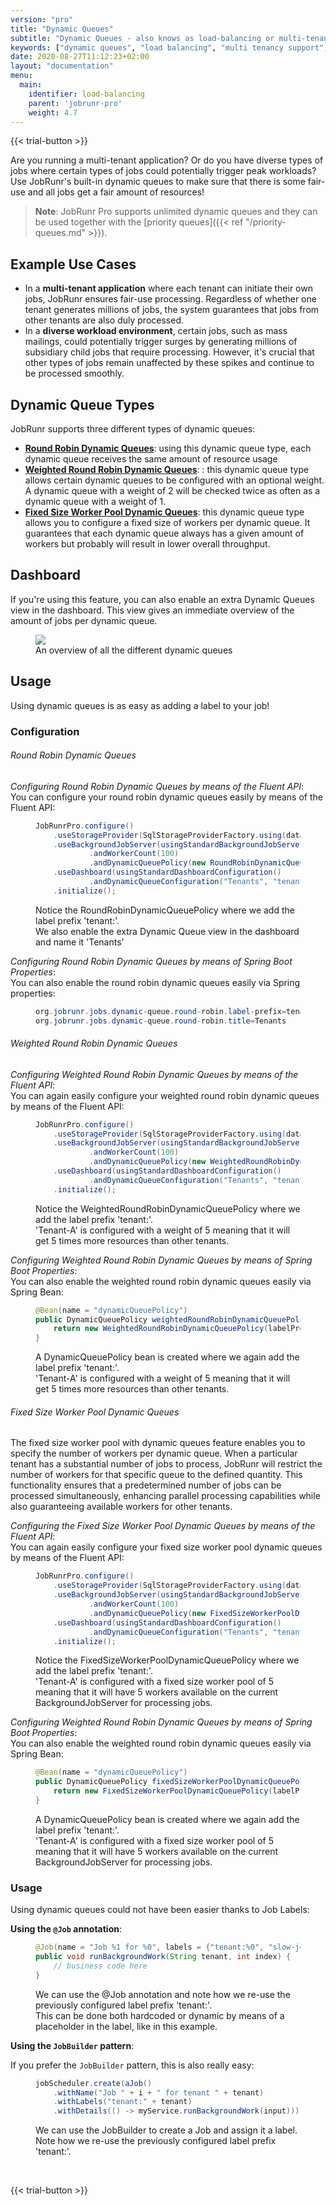 ```yaml
---
version: "pro"
title: "Dynamic Queues"
subtitle: "Dynamic Queues - also knows as load-balancing or multi-tenancy support - guarantees some fair-use!"
keywords: ["dynamic queues", "load balancing", "multi tenancy support", "priority queues", "multi tenant application", "types of load balancing", "multitenant application", "multi tenant system", "example of multi tenant application", "multitenant applications", "weighted round robin load balancing", "load balancer spring boot", "load balancer spring", "loadbalancing"]
date: 2020-08-27T11:12:23+02:00
layout: "documentation"
menu: 
  main: 
    identifier: load-balancing
    parent: 'jobrunr-pro'
    weight: 4.7
---
```

{{< trial-button >}}

Are you running a multi-tenant application? Or do you have diverse types of jobs where certain types of jobs could potentially trigger peak workloads? Use JobRunr's built-in dynamic queues to make sure that there is some fair-use and all jobs get a fair amount of resources!

> **Note**: JobRunr Pro supports unlimited dynamic queues and they can be used together with the [priority queues]({{< ref "/priority-queues.md" >}}).

## Example Use Cases
- In a **multi-tenant application** where each tenant can initiate their own jobs, JobRunr ensures fair-use processing. Regardless of whether one tenant generates millions of jobs, the system guarantees that jobs from other tenants are also duly processed.
- In a **diverse workload environment**, certain jobs, such as mass mailings, could potentially trigger surges by generating millions of subsidiary child jobs that require processing. However, it's crucial that other types of jobs remain unaffected by these spikes and continue to be processed smoothly.


## Dynamic Queue Types
JobRunr supports three different types of dynamic queues:
- **[Round Robin Dynamic Queues](#round-robin-dynamic-queues)**: using this dynamic queue type, each dynamic queue receives the same amount of resource usage
- **[Weighted Round Robin Dynamic Queues](#weighted-round-robin-dynamic-queues)**: : this dynamic queue type allows certain dynamic queues to be configured with an optional weight. A dynamic queue with a weight of 2 will be checked twice as often as a dynamic queue with a weight of 1.
- **[Fixed Size Worker Pool Dynamic Queues](#fixed-size-worker-pool-dynamic-queues)**: this dynamic queue type allows you to configure a fixed size of workers per dynamic queue. It guarantees that each dynamic queue always has a given amount of workers but probably will result in lower overall throughput.


## Dashboard
If you're using this feature, you can also enable an extra Dynamic Queues view in the dashboard. This view gives an immediate overview of the amount of jobs per dynamic queue.

<figure>
<img src="/documentation/dynamic-queues.png" class="kg-image">
<figcaption>An overview of all the different dynamic queues</figcaption>
</figure>

## Usage
Using dynamic queues is as easy as adding a label to your job! 

### Configuration
###### Round Robin Dynamic Queues
_Configuring Round Robin Dynamic Queues by means of the Fluent API_:<br/>
You can configure your round robin dynamic queues easily by means of the Fluent API:

<figure>

```java
JobRunrPro.configure()
    .useStorageProvider(SqlStorageProviderFactory.using(dataSource))
    .useBackgroundJobServer(usingStandardBackgroundJobServerConfiguration()
            .andWorkerCount(100)
            .andDynamicQueuePolicy(new RoundRobinDynamicQueuePolicy("tenant:")))
    .useDashboard(usingStandardDashboardConfiguration()
            .andDynamicQueueConfiguration("Tenants", "tenant:"))
    .initialize();
```
<figcaption>Notice the RoundRobinDynamicQueuePolicy where we add the label prefix 'tenant:'.<br/>We also enable the extra Dynamic Queue view in the dashboard and name it 'Tenants'</figcaption>
</figure>

_Configuring Round Robin Dynamic Queues by means of Spring Boot Properties_:<br/>
You can also enable the round robin dynamic queues easily via Spring properties:

<figure>

```java
org.jobrunr.jobs.dynamic-queue.round-robin.label-prefix=tenant: 
org.jobrunr.jobs.dynamic-queue.round-robin.title=Tenants
```
</figure>


###### Weighted Round Robin Dynamic Queues
_Configuring Weighted Round Robin Dynamic Queues by means of the Fluent API_:<br/>
You can again easily configure your weighted round robin dynamic queues by means of the Fluent API:

<figure>

```java
JobRunrPro.configure()
    .useStorageProvider(SqlStorageProviderFactory.using(dataSource))
    .useBackgroundJobServer(usingStandardBackgroundJobServerConfiguration()
            .andWorkerCount(100)
            .andDynamicQueuePolicy(new WeightedRoundRobinDynamicQueuePolicy("tenant:", Map.of("Tenant-A", 5))))
    .useDashboard(usingStandardDashboardConfiguration()
            .andDynamicQueueConfiguration("Tenants", "tenant:"))
    .initialize();
```
<figcaption>Notice the WeightedRoundRobinDynamicQueuePolicy where we add the label prefix 'tenant:'.<br/>'Tenant-A' is configured with a weight of 5 meaning that it will get 5 times more resources than other tenants.</figcaption>
</figure>

_Configuring Weighted Round Robin Dynamic Queues by means of Spring Boot Properties_:<br/>
You can also enable the weighted round robin dynamic queues easily via Spring Bean:

<figure>

```java
@Bean(name = "dynamicQueuePolicy")
public DynamicQueuePolicy weightedRoundRobinDynamicQueuePolicy() {
    return new WeightedRoundRobinDynamicQueuePolicy(labelPrefix, Map.of("Tenant-A", 5));
}
```
<figcaption>A DynamicQueuePolicy bean is created where we again add the label prefix 'tenant:'.<br/>'Tenant-A' is configured with a weight of 5 meaning that it will get 5 times more resources than other tenants.</figcaption>
</figure>

###### Fixed Size Worker Pool Dynamic Queues
The fixed size worker pool with dynamic queues feature enables you to specify the number of workers per dynamic queue. When a particular tenant has a substantial number of jobs to process, JobRunr will restrict the number of workers for that specific queue to the defined quantity. This functionality ensures that a predetermined number of jobs can be processed simultaneously, enhancing parallel processing capabilities while also guaranteeing available workers for other tenants.

_Configuring the Fixed Size Worker Pool Dynamic Queues by means of the Fluent API_:<br/>
You can again easily configure your fixed size worker pool dynamic queues by means of the Fluent API:

<figure>

```java
JobRunrPro.configure()
    .useStorageProvider(SqlStorageProviderFactory.using(dataSource))
    .useBackgroundJobServer(usingStandardBackgroundJobServerConfiguration()
            .andWorkerCount(100)
            .andDynamicQueuePolicy(new FixedSizeWorkerPoolDynamicQueuePolicy("tenant:", Map.of("Tenant-A", 5, "Tenant-B", 2))))
    .useDashboard(usingStandardDashboardConfiguration()
            .andDynamicQueueConfiguration("Tenants", "tenant:"))
    .initialize();
```
<figcaption>Notice the FixedSizeWorkerPoolDynamicQueuePolicy where we add the label prefix 'tenant:'.<br/>'Tenant-A' is configured with a fixed size worker pool of 5 meaning that it will have 5 workers available on the current BackgroundJobServer for processing jobs.</figcaption>
</figure>

_Configuring Weighted Round Robin Dynamic Queues by means of Spring Boot Properties_:<br/>
You can also enable the weighted round robin dynamic queues easily via Spring Bean:

<figure>

```java
@Bean(name = "dynamicQueuePolicy")
public DynamicQueuePolicy fixedSizeWorkerPoolDynamicQueuePolicy() {
    return new FixedSizeWorkerPoolDynamicQueuePolicy(labelPrefix, Map.of("Tenant-A", 5));
}
```
<figcaption>A DynamicQueuePolicy bean is created where we again add the label prefix 'tenant:'.<br/>'Tenant-A' is configured with a fixed size worker pool of 5 meaning that it will have 5 workers available on the current BackgroundJobServer for processing jobs.</figcaption>
</figure>


### Usage
Using dynamic queues could not have been easier thanks to Job Labels:

__Using the `@Job` annotation__:

<figure>

```java
@Job(name = "Job %1 for %0", labels = {"tenant:%0", "slow-job"})
public void runBackgroundWork(String tenant, int index) {
    // business code here
}
```
<figcaption>We can use the @Job annotation and note how we re-use the previously configured label prefix 'tenant:'.<br/>This can be done both hardcoded or dynamic by means of a placeholder in the label, like in this example.</figcaption>
</figure>


__Using the `JobBuilder` pattern__:

If you prefer the `JobBuilder` pattern, this is also really easy:
<figure>

```java
jobScheduler.create(aJob()
    .withName("Job " + i + " for tenant " + tenant)
    .withLabels("tenant:" + tenant)
    .withDetails(() -> myService.runBackgroundWork(input)))
```
<figcaption>We can use the JobBuilder to create a Job and assign it a label.<br/>Note how we re-use the previously configured label prefix 'tenant:'.</figcaption>
</figure>

<br/>

{{< trial-button >}}
